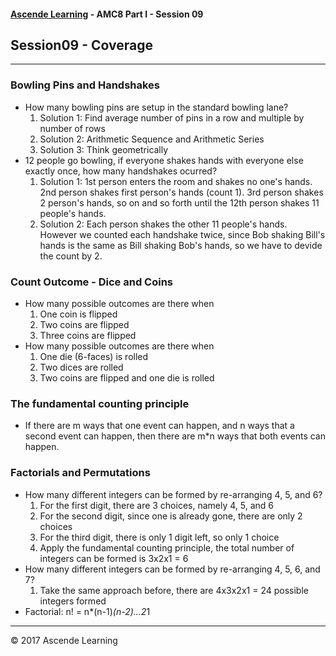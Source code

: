 #### [Ascende Learning](https://ascendelearning.com/) - AMC8 Part I - Session 09
## Session09 - Coverage
- - - 

### Bowling Pins and Handshakes
  - How many bowling pins are setup in the standard bowling lane?
    1. Solution 1: Find average number of pins in a row and multiple by number of rows
    2. Solution 2: Arithmetic Sequence and Arithmetic Series
    3. Solution 3: Think geometrically
  - 12 people go bowling, if everyone shakes hands with everyone else exactly once, how many handshakes ocurred?
    1. Solution 1: 1st person enters the room and shakes no one's hands. 2nd person shakes first person's hands (count 1). 3rd person shakes 2 person's hands, so on and so forth until the 12th person shakes 11 people's hands.
    2. Solution 2: Each person shakes the other 11 people's hands. However we counted each handshake twice, since Bob shaking Bill's hands is the same as Bill shaking Bob's hands, so we have to devide the count by 2.

### Count Outcome - Dice and Coins
  - How many possible outcomes are there when
    1. One coin is flipped
    2. Two coins are flipped
    3. Three coins are flipped
  - How many possible outcomes are there when
    1. One die (6-faces) is rolled
    2. Two dices are rolled
    3. Two coins are flipped and one die is rolled

### The fundamental counting principle
  - If there are m ways that one event can happen, and n ways that a second event can happen, then there are m*n ways that both events can happen.

### Factorials and Permutations
  - How many different integers can be formed by re-arranging 4, 5, and 6?
    1. For the first digit, there are 3 choices, namely 4, 5, and 6
    2. For the second digit, since one is already gone, there are only 2 choices
    3. For the third digit, there is only 1 digit left, so only 1 choice
    4. Apply the fundamental counting principle, the total number of integers can be formed is 3x2x1 = 6
  - How many different integers can be formed by re-arranging 4, 5, 6, and 7?
    1. Take the same approach before, there are 4x3x2x1 = 24 possible integers formed
  - Factorial: n! = n*(n-1)*(n-2)...2*1

- - -

<div class="footer">
    &copy; 2017 Ascende Learning
</div>

  
